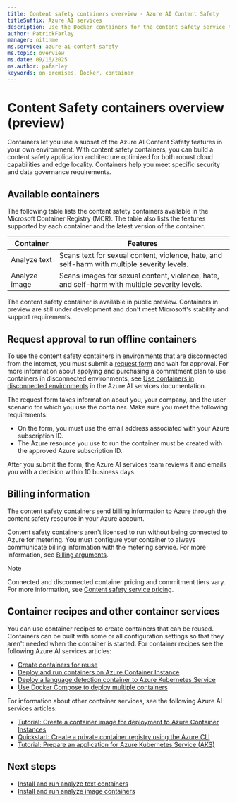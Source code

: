 ```yaml
---
title: Content safety containers overview - Azure AI Content Safety
titleSuffix: Azure AI services
description: Use the Docker containers for the content safety service to perform content safety operations on-premises.
author: PatrickFarley
manager: nitinme
ms.service: azure-ai-content-safety
ms.topic: overview
ms.date: 09/16/2025
ms.author: pafarley
keywords: on-premises, Docker, container
---
```


# Content Safety containers overview (preview)

Containers let you use a subset of the Azure AI Content Safety features in your own environment. With content safety containers, you can build a content safety application architecture optimized for both robust cloud capabilities and edge locality. Containers help you meet specific security and data governance requirements. 

## Available containers

The following table lists the content safety containers available in the Microsoft Container Registry (MCR). The table also lists the features supported by each container and the latest version of the container.

| Container                            |  Features |
|--------------------------------------|----------|
|Analyze text|Scans text for sexual content, violence, hate, and self-harm with multiple severity levels.|
|Analyze image|Scans images for sexual content, violence, hate, and self-harm with multiple severity levels.|

The content safety container is available in public preview. Containers in preview are still under development and don't meet Microsoft's stability and support requirements.

## Request approval to run offline containers

To use the content safety containers in environments that are disconnected from the internet, you must submit a [request form](https://aka.ms/csdisconnectedcontainers) and wait for approval. For more information about applying and purchasing a commitment plan to use containers in disconnected environments, see [Use containers in disconnected environments](../../../../ai-services/containers/disconnected-containers.md) in the Azure AI services documentation.

The request form takes information about you, your company, and the user scenario for which you use the container. Make sure you meet the following requirements:

* On the form, you must use the email address associated with your Azure subscription ID.
* The Azure resource you use to run the container must be created with the approved Azure subscription ID.

After you submit the form, the Azure AI services team reviews it and emails you with a decision within 10 business days.

## Billing information

The content safety containers send billing information to Azure through the content safety resource in your Azure account.

Content safety containers aren't licensed to run without being connected to Azure for metering. You must configure your container to always communicate billing information with the metering service. For more information, see [Billing arguments](./install-run-container.md#billing-information). 

> [!NOTE]
> Connected and disconnected container pricing and commitment tiers vary. For more information, see [Content safety service pricing](https://azure.microsoft.com/pricing/details/cognitive-services/content-safety/).

## Container recipes and other container services

You can use container recipes to create containers that can be reused. Containers can be built with some or all configuration settings so that they aren't needed when the container is started. For container recipes see the following Azure AI services articles:
- [Create containers for reuse](/azure/ai-services/containers/container-reuse-recipe)
- [Deploy and run containers on Azure Container Instance](/azure/ai-services/containers/azure-container-instance-recipe)
- [Deploy a language detection container to Azure Kubernetes Service](/azure/ai-services/containers/azure-kubernetes-recipe)
- [Use Docker Compose to deploy multiple containers](/azure/ai-services/containers/docker-compose-recipe)

For information about other container services, see the following Azure AI services articles:
- [Tutorial: Create a container image for deployment to Azure Container Instances](/azure/container-instances/container-instances-tutorial-prepare-app)
- [Quickstart: Create a private container registry using the Azure CLI](/azure/container-registry/container-registry-get-started-azure-cli)
- [Tutorial: Prepare an application for Azure Kubernetes Service (AKS)](/azure/aks/tutorial-kubernetes-prepare-app)

## Next steps

* [Install and run analyze text containers](./text-container.md)
* [Install and run analyze image containers](./image-container.md)


